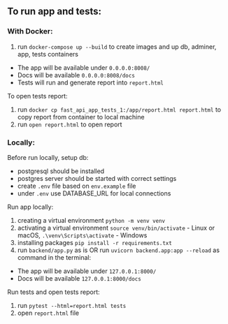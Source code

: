 ## To run app and tests:

### With Docker:
1. run `docker-compose up --build` to create images and up db, adminer, app, tests containers

- The app will be available under `0.0.0.0:8008/`
- Docs will be available `0.0.0.0:8008/docs`
- Tests will run and generate report into `report.html`

To open tests report:

1. run
`docker cp fast_api_app_tests_1:/app/report.html report.html` to copy report from container to local machine 
2. run `open report.html` to open report 


### Locally:

Before run locally, setup db:
- postgresql should be installed
- postgres server should be started with correct settings
- create `.env` file based on `env.example` file
- under `.env`  use DATABASE_URL for local connections


Run app locally:
1. creating a virtual environment `python -m venv venv`
2. activating a virtual environment `source venv/bin/activate` - Linux or macOS,
`.\venv\Scripts\activate` - Windows
3. installing packages `pip install -r requirements.txt`
4. run `backend/app.py` as is OR run `uvicorn backend.app:app --reload` as command in the terminal:
- The app will be available under `127.0.0.1:8000/`
- Docs will be available `127.0.0.1:8000/docs`


Run tests and open tests report:
1. run `pytest --html=report.html tests` 
2. open `report.html` file

